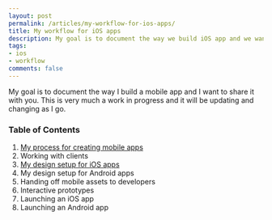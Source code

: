 ```yaml
---
layout: post
permalink: /articles/my-workflow-for-ios-apps/
title: My workflow for iOS apps
description: My goal is to document the way we build iOS app and we want to share it with you.
tags:
- ios
- workflow
comments: false
---
```


<p>My goal is to document the way I build a mobile app and I want to share it with you. This is very much a work in progress and it will be updating and changing as I go.</p>

<h3>Table of Contents</h3>
<ol>
  <li><a href="/articles/my-process-for-creating-mobile-apps/">My process for creating mobile apps</a></li>
  <li>Working with clients</li>
  <li><a href="/articles/my-design-setup-for-ios-apps/">My design setup for iOS apps</a></li>
  <li>My design setup for Android apps</li>
  <li>Handing off mobile assets to developers</li>
  <li>Interactive prototypes</li>
  <li>Launching an iOS app</li>
  <li>Launching an Android app</li>
</ol>

